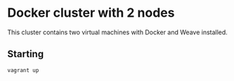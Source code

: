 Docker cluster with 2 nodes
===========================

This cluster contains two virtual machines with Docker and Weave installed.

## Starting

```
vagrant up
```
